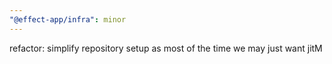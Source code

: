```yaml
---
"@effect-app/infra": minor
---
```


refactor: simplify repository setup as most of the time we may just want jitM
